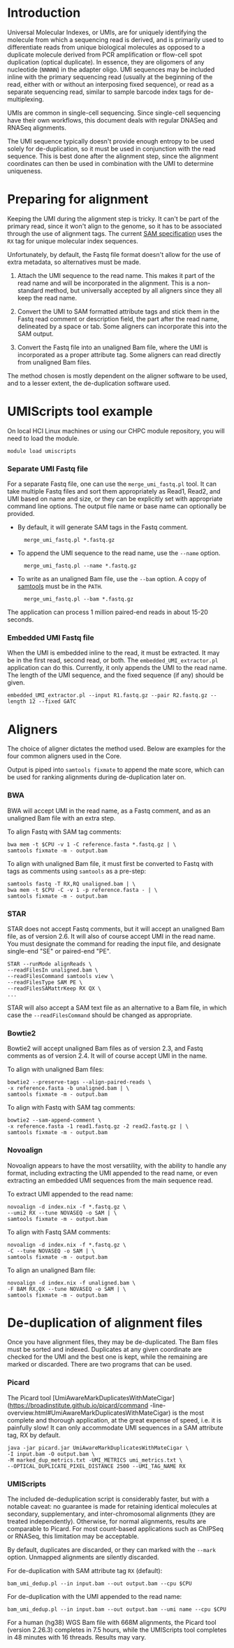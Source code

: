 # Introduction

Universal Molecular Indexes, or UMIs, are for uniquely identifying the molecule from
which a sequencing read is derived, and is primarily used to differentiate reads from
unique biological molecules as opposed to a duplicate molecule derived from PCR
amplification or flow-cell spot duplication (optical duplicate). In essence, they are
oligomers of any nucleotide (`NNNNN`) in the adapter oligo. UMI sequences may be
included inline with the primary sequencing read (usually at the beginning of the
read, either with or without an interposing fixed sequence), or read as a separate
sequencing read, similar to sample barcode index tags for de-multiplexing. 

UMIs are common in single-cell sequencing. Since single-cell sequencing have their
own workflows, this document deals with regular DNASeq and RNASeq alignments.

The UMI sequence typically doesn't provide enough entropy to be used solely for
de-duplication, so it must be used in conjunction with the read sequence. This is
best done after the alignment step, since the alignment coordinates can then be used
in combination with the UMI to determine uniqueness. 

# Preparing for alignment

Keeping the UMI during the alignment step is tricky. It can't be part of the primary
read, since it won't align to the genome, so it has to be associated through the use
of alignment tags. The current [SAM
specification](http://samtools.github.io/hts-specs/SAMtags.pdf) uses the `RX` tag for
unique molecular index sequences. 

Unfortunately, by default, the Fastq file format doesn't allow for the use of extra
metadata, so alternatives must be made.

1. Attach the UMI sequence to the read name. This makes it part of the read name and
will be incorporated in the alignment. This is a non-standard method, but universally
accepted by all aligners since they all keep the read name.

2. Convert the UMI to SAM formatted attribute tags and stick them in the Fastq read
comment or description field, the part after the read name, delineated by a space or
tab. Some aligners can incorporate this into the SAM output.

3. Convert the Fastq file into an unaligned Bam file, where the UMI is incorporated
as a proper attribute tag. Some aligners can read directly from unaligned Bam files.

The method chosen is mostly dependent on the aligner software to be used, and to a
lesser extent, the de-duplication software used. 


# UMIScripts tool example

On local HCI Linux machines or using our CHPC module repository, you will need to
load the module.

    module load umiscripts

### Separate UMI Fastq file

For a separate Fastq file, one can use the `merge_umi_fastq.pl` tool. It can take
multiple Fastq files and sort them appropriately as Read1, Read2, and UMI based on
name and size, or they can be explicitly set with appropriate command line options.
The output file name or base name can optionally be provided.

- By default, it will generate SAM tags in the Fastq comment. 

        merge_umi_fastq.pl *.fastq.gz

- To append the UMI sequence to the read name, use the `--name` option. 

        merge_umi_fastq.pl --name *.fastq.gz

- To write as an unaligned Bam file, use the `--bam` option. A copy of
[samtools](https://github.com/samtools/samtools) must be in the `PATH`.

        merge_umi_fastq.pl --bam *.fastq.gz

The application can process 1 million paired-end reads in about 15-20 seconds. 

### Embedded UMI Fastq file

When the UMI is embedded inline to the read, it must be extracted. It may be in the
first read, second read, or both. The `embedded_UMI_extractor.pl` application can do
this. Currently, it only appends the UMI to the read name. The
length of the UMI sequence, and the fixed sequence (if any) should be given.

    embedded_UMI_extractor.pl --input R1.fastq.gz --pair R2.fastq.gz --length 12 --fixed GATC

# Aligners

The choice of aligner dictates the method used. Below are examples for the four
common aligners used in the Core. 

Output is piped into `samtools fixmate` to append the mate score, which can be used
for ranking alignments during de-duplication later on.

### BWA

BWA will accept UMI in the read name, as a Fastq comment, and as an unaligned Bam
file with an extra step.

To align Fastq with SAM tag comments:

    bwa mem -t $CPU -v 1 -C reference.fasta *.fastq.gz | \
    samtools fixmate -m - output.bam

To align with unaligned Bam file, it must first be converted to Fastq with tags as
comments using `samtools` as a pre-step:

    samtools fastq -T RX,RQ unaligned.bam | \
    bwa mem -t $CPU -C -v 1 -p reference.fasta - | \
    samtools fixmate -m - output.bam

### STAR

STAR does not accept Fastq comments, but it will accept an unaligned Bam file, as of
version 2.6. It will also of course accept UMI in the read name. You must designate
the command for reading the input file, and designate single-end "SE" or paired-end
"PE". 

    STAR --runMode alignReads \
    --readFilesIn unaligned.bam \
    --readFilesCommand samtools view \
    --readFilesType SAM PE \
    --readFilesSAMattrKeep RX QX \
    ...

STAR will also accept a SAM text file as an alternative to a Bam file, in which 
case the `--readFilesCommand` should be changed as appropriate.

### Bowtie2

Bowtie2 will accept unaligned Bam files as of version 2.3, and Fastq comments as of
version 2.4. It will of course accept UMI in the name.

To align with unaligned Bam files:

    bowtie2 --preserve-tags --align-paired-reads \
    -x reference.fasta -b unaligned.bam | \
    samtools fixmate -m - output.bam

To align with Fastq with SAM tag comments:

    bowtie2 --sam-append-comment \
    -x reference.fasta -1 read1.fastq.gz -2 read2.fastq.gz | \
    samtools fixmate -m - output.bam

### Novoalign

Novoalign appears to have the most versatility, with the ability to handle any
format, including extracting the UMI appended to the read name, or even extracting an
embedded UMI sequences from the main sequence read. 

To extract UMI appended to the read name:

    novoalign -d index.nix -f *.fastq.gz \
    --umi2 RX --tune NOVASEQ -o SAM | \
    samtools fixmate -m - output.bam

To align with Fastq SAM comments:

    novoalign -d index.nix -f *.fastq.gz \
    -C --tune NOVASEQ -o SAM | \
    samtools fixmate -m - output.bam

To align an unaligned Bam file:

    novoalign -d index.nix -f unaligned.bam \
    -F BAM RX,QX --tune NOVASEQ -o SAM | \
    samtools fixmate -m - output.bam


# De-duplication of alignment files
Once you have alignment files, they may be de-duplicated. The Bam files must be
sorted and indexed. Duplicates at any given coordinate are checked for the UMI and
the best one is kept, while the remaining are marked or discarded. There are two
programs that can be used.

### Picard

The Picard tool
[UmiAwareMarkDuplicatesWithMateCigar](https://broadinstitute.github.io/picard/command
-line-overview.html#UmiAwareMarkDuplicatesWithMateCigar) is the most complete and
thorough application, at the great expense of speed, i.e. it is painfully slow! It
can only accommodate UMI sequences in a SAM attribute tag, RX by default.

    java -jar picard.jar UmiAwareMarkDuplicatesWithMateCigar \
    -I input.bam -O output.bam \
    -M marked_dup_metrics.txt -UMI_METRICS umi_metrics.txt \
    --OPTICAL_DUPLICATE_PIXEL_DISTANCE 2500 --UMI_TAG_NAME RX

### UMIScripts

The included de-deduplication script is considerably faster, but with a notable 
caveat: no guarantee is made for retaining identical molecules at secondary, 
supplementary, and inter-chromosomal alignments (they are treated independently). 
Otherwise, for normal alignments, results are comparable to Picard. For most 
count-based applications such as ChIPSeq or RNASeq, this limitation may be acceptable.

By default, duplicates are discarded, or they can marked with the `--mark` option.
Unmapped alignments are silently discarded. 

For de-duplication with SAM attribute tag `RX` (default):

    bam_umi_dedup.pl --in input.bam --out output.bam --cpu $CPU

For de-duplication with the UMI appended to the read name:

    bam_umi_dedup.pl --in input.bam --out output.bam --umi name --cpu $CPU


For a human (hg38) WGS Bam file with 668M alignments, the Picard tool (version 2.26.3) 
completes in 7.5 hours, while the UMIScripts tool completes in 48 minutes with 16 
threads. Results may vary.



